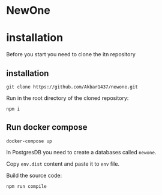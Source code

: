 # NewOne

# installation

Before you start you need to clone the itn repository

## installation

```shell
git clone https://github.com/Akbar1437/newone.git
```

Run in the root directory of the cloned repository:

```shell
npm i
```

## Run docker compose

```shell
docker-compose up
```

In PostgresDB you need to create a databases called `newone`.

Copy `env.dist` content and paste it to `env` file.

Build the source code:

```shell
npm run compile
```
